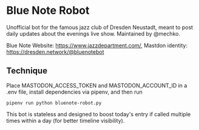 # Blue Note Robot

Unofficial bot for the famous jazz club of Dresden Neustadt, meant to post daily updates about the evenings live show. Maintained by @mechko. 

Blue Note Website: https://www.jazzdepartment.com/, Mastdon identity: https://dresden.network/@bluenotebot

## Technique

Place MASTODON_ACCESS_TOKEN and MASTODON_ACCOUNT_ID in a .env file, install dependencies via pipenv, and then run

```pipenv run python bluenote-robot.py```

This bot is stateless and designed to boost today's entry if called multiple times within a day (for better timeline visibility). 
